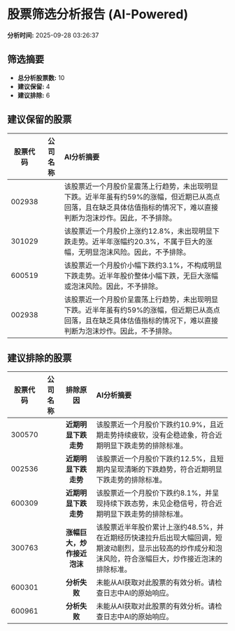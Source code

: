 # 股票筛选分析报告 (AI-Powered)

**分析时间:** 2025-09-28 03:26:37

## 筛选摘要

- **总分析股票数:** 10
- **建议保留:** 4
- **建议排除:** 6

## 建议保留的股票

| 股票代码 | 公司名称 | AI分析摘要 |
|:---:|:---:|:---|
| 002938 |  | 该股票近一个月股价呈震荡上行趋势，未出现明显下跌。近半年虽有约59%的涨幅，但近期已从高点回落，且在缺乏具体估值指标的情况下，难以直接判断为泡沫炒作。因此，不予排除。 |
| 301029 |  | 该股票近一个月股价上涨约12.8%，未出现明显下跌走势。近半年涨幅约20.3%，不属于巨大的涨幅，无明显泡沫风险。因此，不予排除。 |
| 600519 |  | 该股票近一个月股价小幅下跌约3.1%，不构成明显下跌走势。近半年股价整体小幅下跌，无巨大涨幅或泡沫风险。因此，不予排除。 |
| 002938 |  | 该股票近一个月股价呈震荡上行趋势，未出现明显下跌。近半年虽有约59%的涨幅，但近期已从高点回落，且在缺乏具体估值指标的情况下，难以直接判断为泡沫炒作。因此，不予排除。 |

## 建议排除的股票

| 股票代码 | 公司名称 | 排除原因 | AI分析摘要 |
|:---:|:---:|:---:|:---|
| 300570 |  | **近期明显下跌走势** | 该股票近一个月股价下跌约10.9%，且近期走势持续疲软，没有企稳迹象，符合近期明显下跌走势的排除标准。 |
| 002536 |  | **近期明显下跌走势** | 该股票近一个月股价下跌约12.5%，且短期内呈现清晰的下跌趋势，符合近期明显下跌走势的排除标准。 |
| 600309 |  | **近期明显下跌走势** | 该股票近一个月股价下跌约8.1%，并呈现持续下跌态势，未见企稳信号，符合近期明显下跌走势的排除标准。 |
| 300763 |  | **涨幅巨大，炒作接近泡沫** | 该股票近半年股价累计上涨约48.5%，并在近期经历快速拉升后出现大幅回调，短期波动剧烈，显示出较高的炒作成分和泡沫风险，符合涨幅巨大，炒作接近泡沫的排除标准。 |
| 600301 |  | **分析失败** | 未能从AI获取对此股票的有效分析。请检查日志中AI的原始响应。 |
| 600961 |  | **分析失败** | 未能从AI获取对此股票的有效分析。请检查日志中AI的原始响应。 |
